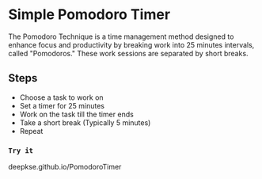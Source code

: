 # Simple Pomodoro Timer

The Pomodoro Technique is a time management method designed to enhance focus and productivity by breaking work into 25 minutes intervals, called "Pomodoros." These work sessions are separated by short breaks.

## Steps

* Choose a task to work on
* Set a timer for 25 minutes
* Work on the task till the timer ends
* Take a short break (Typically 5 minutes)
* Repeat

### `Try it`

deepkse.github.io/PomodoroTimer